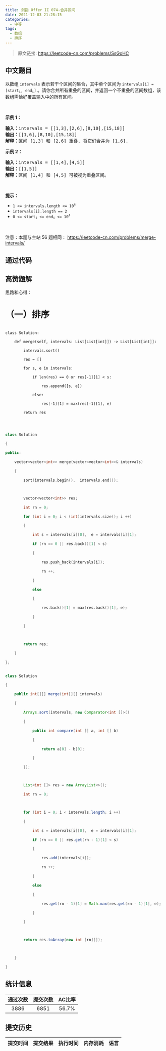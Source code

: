 ```yaml
---
title: 剑指 Offer II 074-合并区间
date: 2021-12-03 21:28:15
categories:
  - 中等
tags:
  - 数组
  - 排序
---
```


> 原文链接: https://leetcode-cn.com/problems/SsGoHC




## 中文题目
<div><p>以数组 <code>intervals</code> 表示若干个区间的集合，其中单个区间为 <code>intervals[i] = [start<sub>i</sub>, end<sub>i</sub>]</code> 。请你合并所有重叠的区间，并返回一个不重叠的区间数组，该数组需恰好覆盖输入中的所有区间。</p>

<p>&nbsp;</p>

<p><strong>示例 1：</strong></p>

<pre>
<strong>输入：</strong>intervals = [[1,3],[2,6],[8,10],[15,18]]
<strong>输出：</strong>[[1,6],[8,10],[15,18]]
<strong>解释：</strong>区间 [1,3] 和 [2,6] 重叠, 将它们合并为 [1,6].
</pre>

<p><strong>示例&nbsp;2：</strong></p>

<pre>
<strong>输入：</strong>intervals = [[1,4],[4,5]]
<strong>输出：</strong>[[1,5]]
<strong>解释：</strong>区间 [1,4] 和 [4,5] 可被视为重叠区间。</pre>

<p>&nbsp;</p>

<p><strong>提示：</strong></p>

<ul>
	<li><code>1 &lt;= intervals.length &lt;= 10<sup>4</sup></code></li>
	<li><code>intervals[i].length == 2</code></li>
	<li><code>0 &lt;= start<sub>i</sub> &lt;= end<sub>i</sub> &lt;= 10<sup>4</sup></code></li>
</ul>

<p>&nbsp;</p>

<p><meta charset="UTF-8" />注意：本题与主站 56&nbsp;题相同：&nbsp;<a href="https://leetcode-cn.com/problems/merge-intervals/">https://leetcode-cn.com/problems/merge-intervals/</a></p>
</div>

## 通过代码
<RecoDemo>
</RecoDemo>


## 高赞题解
思路和心得：

# （一）排序

```python3 []
class Solution:
    def merge(self, intervals: List[List[int]]) -> List[List[int]]:
        intervals.sort()
        res = []
        for s, e in intervals:
            if len(res) == 0 or res[-1][1] < s:
                res.append([s, e])
            else:
                res[-1][1] = max(res[-1][1], e)
        return res
```

```c++ []

class Solution 
{
public:
    vector<vector<int>> merge(vector<vector<int>>& intervals) 
    {
        sort(intervals.begin(),  intervals.end());

        vector<vector<int>> res;
        int rn = 0;
        for (int i = 0; i < (int)intervals.size(); i ++)
        {
            int s = intervals[i][0],  e = intervals[i][1];
            if (rn == 0 || res.back()[1] < s)
            {
                res.push_back(intervals[i]);
                rn ++;
            }
            else
            {
                res.back()[1] = max(res.back()[1], e);
            }
        }

        return res;
    }
};
```

```java []
class Solution 
{
    public int[][] merge(int[][] intervals) 
    {
        Arrays.sort(intervals, new Comparator<int []>()
        {
            public int compare(int [] a, int [] b)
            {
                return a[0] - b[0];
            }
        });

        List<int []> res = new ArrayList<>();
        int rn = 0;

        for (int i = 0; i < intervals.length; i ++)
        {
            int s = intervals[i][0],  e = intervals[i][1];
            if (rn == 0 || res.get(rn - 1)[1] < s)
            {
                res.add(intervals[i]);
                rn ++;
            }
            else
            {
                res.get(rn - 1)[1] = Math.max(res.get(rn - 1)[1], e);
            }
        }

        return res.toArray(new int [rn][]);

    }
}
```

## 统计信息
| 通过次数 | 提交次数 | AC比率 |
| :------: | :------: | :------: |
|    3886    |    6851    |   56.7%   |

## 提交历史
| 提交时间 | 提交结果 | 执行时间 |  内存消耗  | 语言 |
| :------: | :------: | :------: | :--------: | :--------: |
